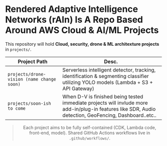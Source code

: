 # Rendered Adaptive Intelligence Networks (rAIn) Is A Repo Based Around AWS Cloud & AI/ML Projects

This repository will hold **Cloud, security, drone & ML architexture projects** in `projects/`.

<div align="center">

| Project Path | Desc.     |
|--------------|-----------|
| `projects/drone-vision (name change soon)` | Serverless intelligent detector, tracking, identification & segmenting classifier utilizing YOLO models (Lambda + S3 + API Gateway) |
| `projects/soon-ish to come` | When D-V is finished being tested immediate projects will invlude more add-in/plug-in features like SDR, Audio detection, GeoFencing, Dashboard..etc.. |

> Each project aims to be fully self-contained (CDK, Lambda code, front-end, model).
> Shared GitHub Actions workflows live in `.github/workflows/`.
